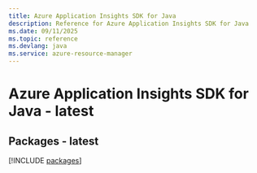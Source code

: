 ```yaml
---
title: Azure Application Insights SDK for Java
description: Reference for Azure Application Insights SDK for Java
ms.date: 09/11/2025
ms.topic: reference
ms.devlang: java
ms.service: azure-resource-manager
---
```

# Azure Application Insights SDK for Java - latest
## Packages - latest
[!INCLUDE [packages](application-insights-index.md)]